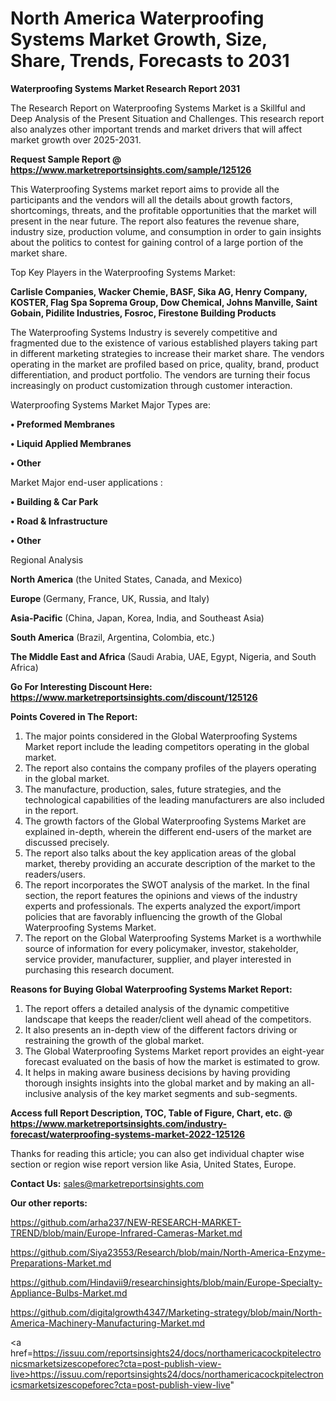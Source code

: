 # North America Waterproofing Systems Market Growth, Size, Share, Trends, Forecasts to 2031

<strong>Waterproofing Systems Market Research Report 2031</strong>

The Research Report on Waterproofing Systems Market is a Skillful and Deep Analysis of the Present Situation and Challenges. This research report also analyzes other important trends and market drivers that will affect market growth over 2025-2031.

<strong>Request Sample Report @ <a href=https://www.marketreportsinsights.com/sample/125126>https://www.marketreportsinsights.com/sample/125126</a></strong>

This Waterproofing Systems market report aims to provide all the participants and the vendors will all the details about growth factors, shortcomings, threats, and the profitable opportunities that the market will present in the near future. The report also features the revenue share, industry size, production volume, and consumption in order to gain insights about the politics to contest for gaining control of a large portion of the market share.

Top Key Players in the Waterproofing Systems Market:

<strong>Carlisle Companies, Wacker Chemie, BASF, Sika AG, Henry Company, KOSTER, Flag Spa Soprema Group, Dow Chemical, Johns Manville, Saint Gobain, Pidilite Industries, Fosroc, Firestone Building Products</strong>

The Waterproofing Systems Industry is severely competitive and fragmented due to the existence of various established players taking part in different marketing strategies to increase their market share. The vendors operating in the market are profiled based on price, quality, brand, product differentiation, and product portfolio. The vendors are turning their focus increasingly on product customization through customer interaction.

Waterproofing Systems Market Major Types are:

<strong>• Preformed Membranes

• Liquid Applied Membranes

• Other</strong>

Market Major end-user applications :

<strong>• Building & Car Park

• Road & Infrastructure

• Other</strong>

Regional Analysis

</u><strong><b>North America</b></strong> (the United States, Canada, and Mexico)

<strong><b>Europe </b></strong>(Germany, France, UK, Russia, and Italy)

<strong><b>Asia-Pacific</b></strong> (China, Japan, Korea, India, and Southeast Asia)

<strong><b>South America</b></strong> (Brazil, Argentina, Colombia, etc.)

<strong><b>The Middle East and Africa</b></strong> (Saudi Arabia, UAE, Egypt, Nigeria, and South Africa)

<strong>Go For Interesting Discount Here: <a href=https://www.marketreportsinsights.com/discount/125126>https://www.marketreportsinsights.com/discount/125126</a></strong>

<strong>Points Covered in The Report:</strong>
<ol>
  <li>The major points considered in the Global Waterproofing Systems Market report include the leading competitors operating in the global market.</li>
  <li>The report also contains the company profiles of the players operating in the global market.</li>
  <li>The manufacture, production, sales, future strategies, and the technological capabilities of the leading manufacturers are also included in the report.</li>
  <li>The growth factors of the Global Waterproofing Systems Market are explained in-depth, wherein the different end-users of the market are discussed precisely.</li>
  <li>The report also talks about the key application areas of the global market, thereby providing an accurate description of the market to the readers/users.</li>
  <li>The report incorporates the SWOT analysis of the market. In the final section, the report features the opinions and views of the industry experts and professionals. The experts analyzed the export/import policies that are favorably influencing the growth of the Global Waterproofing Systems Market.</li>
  <li>The report on the Global Waterproofing Systems Market is a worthwhile source of information for every policymaker, investor, stakeholder, service provider, manufacturer, supplier, and player interested in purchasing this research document.</li>
</ol>
<strong>Reasons for Buying Global Waterproofing Systems Market Report:</strong>

<ol>
  <li>The report offers a detailed analysis of the dynamic competitive landscape that keeps the reader/client well ahead of the competitors.</li>
  <li>It also presents an in-depth view of the different factors driving or restraining the growth of the global market.</li>
  <li>The Global Waterproofing Systems Market report provides an eight-year forecast evaluated on the basis of how the market is estimated to grow.</li>
  <li>It helps in making aware business decisions by having providing thorough insights insights into the global market and by making an all-inclusive analysis of the key market segments and sub-segments.</li>
</ol>
<strong>Access full Report Description, TOC, Table of Figure, Chart, etc. @ <a href=https://www.marketreportsinsights.com/industry-forecast/waterproofing-systems-market-2022-125126>https://www.marketreportsinsights.com/industry-forecast/waterproofing-systems-market-2022-125126</a></strong>


Thanks for reading this article; you can also get individual chapter wise section or region wise report version like Asia, United States, Europe.

<strong>Contact Us:</strong>
sales@marketreportsinsights.com

<strong>Our other reports:</strong>

<a href=https://github.com/arha237/NEW-RESEARCH-MARKET-TREND/blob/main/Europe-Infrared-Cameras-Market.md>https://github.com/arha237/NEW-RESEARCH-MARKET-TREND/blob/main/Europe-Infrared-Cameras-Market.md</a>

<a href=https://github.com/Siya23553/Research/blob/main/North-America-Enzyme-Preparations-Market.md>https://github.com/Siya23553/Research/blob/main/North-America-Enzyme-Preparations-Market.md</a>

<a href=https://github.com/Hindavii9/researchinsights/blob/main/Europe-Specialty-Appliance-Bulbs-Market.md>https://github.com/Hindavii9/researchinsights/blob/main/Europe-Specialty-Appliance-Bulbs-Market.md</a>

<a href=https://github.com/digitalgrowth4347/Marketing-strategy/blob/main/North-America-Machinery-Manufacturing-Market.md>https://github.com/digitalgrowth4347/Marketing-strategy/blob/main/North-America-Machinery-Manufacturing-Market.md</a>

<a href=https://issuu.com/reportsinsights24/docs/northamericacockpitelectronicsmarketsizescopeforec?cta=post-publish-view-live>https://issuu.com/reportsinsights24/docs/northamericacockpitelectronicsmarketsizescopeforec?cta=post-publish-view-live</a>"
